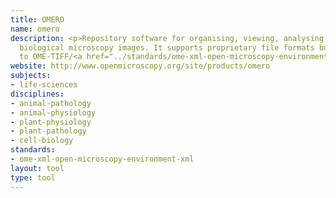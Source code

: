 ```yaml
---
title: OMERO
name: omero
description: <p>Repository software for organising, viewing, analysing and sharing
  biological microscopy images. It supports proprietary file formats but normalises
  to OME-TIFF/<a href="../standards/ome-xml-open-microscopy-environment-xml.html">OME-XML</a>.</p>
website: http://www.openmicroscopy.org/site/products/omero
subjects:
- life-sciences
disciplines:
- animal-pathology
- animal-physiology
- plant-physiology
- plant-pathology
- cell-biology
standards:
- ome-xml-open-microscopy-environment-xml
layout: tool
type: tool
---
```


